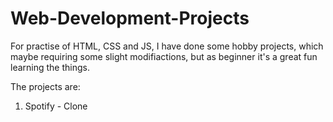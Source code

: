 # Web-Development-Projects
For practise of HTML, CSS and JS, I have done some hobby projects, which maybe requiring some slight modifiactions, but as beginner it's a great fun learning the things.

The projects are:

1.  Spotify - Clone
